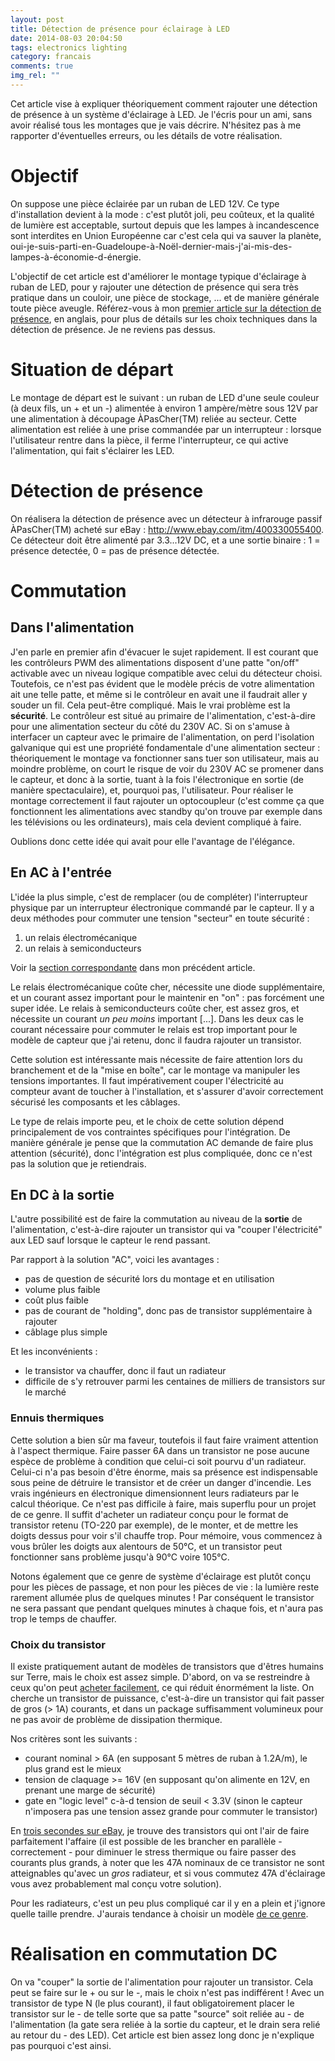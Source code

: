 ```yaml
---
layout: post
title: Détection de présence pour éclairage à LED
date: 2014-08-03 20:04:50
tags: electronics lighting
category: francais
comments: true
img_rel: ""
---
```


<script type="text/javascript" src="//cdn.mathjax.org/mathjax/latest/MathJax.js?config=TeX-AMS-MML_HTMLorMML">
</script>

Cet article vise à expliquer théoriquement comment rajouter une détection de présence à un système d'éclairage à LED. Je l'écris pour un ami, sans avoir réalisé tous les montages que je vais décrire. N'hésitez pas à me rapporter d'éventuelles erreurs, ou les détails de votre réalisation.

# Objectif

On suppose une pièce éclairée par un ruban de LED 12V. Ce type d'installation devient à la mode : c'est plutôt joli, peu coûteux, et la qualité de lumière est acceptable, surtout depuis que les lampes à incandescence sont interdites en Union Européenne car c'est cela qui va sauver la planète, oui-je-suis-parti-en-Guadeloupe-à-Noël-dernier-mais-j'ai-mis-des-lampes-à-économie-d-énergie.

L'objectif de cet article est d'améliorer le montage typique d'éclairage à ruban de LED, pour y rajouter une détection de présence qui sera très pratique dans un couloir, une pièce de stockage, ... et de manière générale toute pièce aveugle. Référez-vous à mon [premier article sur la détection de présence](/~sven337/english/2014/03/30/Automatic_lighting_in_bathroom.html), en anglais, pour plus de détails sur les choix techniques dans la détection de présence. Je ne reviens pas dessus.

# Situation de départ

Le montage de départ est le suivant : un ruban de LED d'une seule couleur (à deux fils, un + et un -) alimentée à environ 1 ampère/mètre sous 12V par une alimentation à découpage ÀPasCher(TM) reliée au secteur. Cette alimentation est reliée à une prise commandée par un interrupteur : lorsque l'utilisateur rentre dans la pièce, il ferme l'interrupteur, ce qui active l'alimentation, qui fait s'éclairer les LED.

# Détection de présence

On réalisera la détection de présence avec un détecteur à infrarouge passif ÀPasCher(TM) acheté sur eBay : <http://www.ebay.com/itm/400330055400>.
Ce détecteur doit être alimenté par 3.3...12V DC, et a une sortie binaire : 1 = présence detectée, 0 = pas de présence détectée.

# Commutation

## Dans l'alimentation

J'en parle en premier afin d'évacuer le sujet rapidement. Il est courant que les contrôleurs PWM des alimentations disposent d'une patte "on/off" activable avec un niveau logique compatible avec celui du détecteur choisi. 
Toutefois, ce n'est pas évident que le modèle précis de votre alimentation ait une telle patte, et même si le contrôleur en avait une il faudrait aller y souder un fil. Cela peut-être compliqué.
Mais le vrai problème est la **sécurité**. Le contrôleur est situé au primaire de l'alimentation, c'est-à-dire pour une alimentation secteur du côté du 230V AC. Si on s'amuse à interfacer un capteur avec le primaire de l'alimentation, on perd l'isolation galvanique qui est une propriété fondamentale d'une alimentation secteur : théoriquement le montage va fonctionner sans tuer son utilisateur, mais au moindre problème, on court le risque de voir du 230V AC se promener dans le capteur, et donc à la sortie, tuant à la fois l'électronique en sortie (de manière spectaculaire), et, pourquoi pas, l'utilisateur.
Pour réaliser le montage correctement il faut rajouter un optocoupleur (c'est comme ça que fonctionnent les alimentations avec standby qu'on trouve par exemple dans les télévisions ou les ordinateurs), mais cela devient compliqué à faire.

Oublions donc cette idée qui avait pour elle l'avantage de l'élégance.

## En AC à l'entrée

L'idée la plus simple, c'est de remplacer (ou de compléter) l'interrupteur physique par un interrupteur électronique commandé par le capteur. 
Il y a deux méthodes pour commuter une tension "secteur" en toute sécurité : 

1. un relais électromécanique
1. un relais à semiconducteurs

Voir la [section correspondante](/~sven337/english/2014/03/30/Automatic_lighting_in_bathroom.html#turn-on-the-light) dans mon précédent article.

Le relais électromécanique coûte cher, nécessite une diode supplémentaire, et un courant assez important pour le maintenir en "on" : pas forcément une super idée.
Le relais à semiconducteurs coûte cher, est assez gros, et nécessite un courant *un peu moins* important [...].
Dans les deux cas le courant nécessaire pour commuter le relais est trop important pour le modèle de capteur que j'ai retenu, donc il faudra rajouter un transistor.

Cette solution est intéressante mais nécessite de faire attention lors du branchement et de la "mise en boîte", car le montage va manipuler les tensions importantes. Il faut impérativement couper l'électricité au compteur avant de toucher à l'installation, et s'assurer d'avoir correctement sécurisé les composants et les câblages.

Le type de relais importe peu, et le choix de cette solution dépend principalement de vos contraintes spécifiques pour l'intégration. De manière générale je pense que la commutation AC demande de faire plus attention (sécurité), donc l'intégration est plus compliquée, donc ce n'est pas la solution que je retiendrais.

## En DC à la sortie

L'autre possibilité est de faire la commutation au niveau de la **sortie** de l'alimentation, c'est-à-dire rajouter un transistor qui va "couper l'électricité" aux LED sauf lorsque le capteur le rend passant.

Par rapport à la solution "AC", voici les avantages :

- pas de question de sécurité lors du montage et en utilisation
- volume plus faible
- coût plus faible
- pas de courant de "holding", donc pas de transistor supplémentaire à rajouter
- câblage plus simple

Et les inconvénients :

- le transistor va chauffer, donc il faut un radiateur
- difficile de s'y retrouver parmi les centaines de milliers de transistors sur le marché

### Ennuis thermiques

Cette solution a bien sûr ma faveur, toutefois il faut faire vraiment attention à l'aspect thermique. Faire passer 6A dans un transistor ne pose aucune espèce de problème à condition que celui-ci soit pourvu d'un radiateur. Celui-ci n'a pas besoin d'être énorme, mais sa présence est indispensable sous peine de détruire le transistor et de créer un danger d'incendie. Les vrais ingénieurs en électronique dimensionnent leurs radiateurs par le calcul théorique. Ce n'est pas difficile à faire, mais superflu pour un projet de ce genre. Il suffit d'acheter un radiateur conçu pour le format de transistor retenu (TO-220 par exemple), de le monter, et de mettre les doigts dessus pour voir s'il chauffe trop. Pour mémoire, vous commencez à vous brûler les doigts aux alentours de 50°C, et un transistor peut fonctionner sans problème jusqu'à 90°C voire 105°C. 

Notons également que ce genre de système d'éclairage est plutôt conçu pour les pièces de passage, et non pour les pièces de vie : la lumière reste rarement allumée plus de quelques minutes ! Par conséquent le transistor ne sera passant que pendant quelques minutes à chaque fois, et n'aura pas trop le temps de chauffer.

### Choix du transistor

Il existe pratiquement autant de modèles de transistors que d'êtres humains sur Terre, mais le choix est assez simple.
D'abord, on va se restreindre à ceux qu'on peut [acheter facilement](/~sven337/francais/2014/06/02/Acheter-des-composants-electroniques-sur-Internet.html), ce qui réduit énormément la liste.
On cherche un transistor de puissance, c'est-à-dire un transistor qui fait passer de gros (> 1A) courants, et dans un package suffisamment volumineux pour ne pas avoir de problème de dissipation thermique.

Nos critères sont les suivants :

- courant nominal > 6A (en supposant 5 mètres de ruban à 1.2A/m), le plus grand est le mieux
- tension de claquage >= 16V (en supposant qu'on alimente en 12V, en prenant une marge de sécurité)
- gate en "logic level" c-à-d tension de seuil < 3.3V (sinon le capteur n'imposera pas une tension assez grande pour commuter le transistor)

En [trois secondes sur eBay](http://www.ebay.com/itm/5x-IRLZ44N-PBF-MOSFET-N-Channel-Logic-Level-41A-55V-0-022OHM-TO-220-IRLZ34NL-/121129875333?pt=LH_DefaultDomain_0&hash=item1c33e73785), je trouve des transistors qui ont l'air de faire parfaitement l'affaire (il est possible de les brancher en parallèle - correctement - pour diminuer le stress thermique ou faire passer des courants plus grands, à noter que les 47A nominaux de ce transistor ne sont atteignables qu'avec un *gros* radiateur, et si vous commutez 47A d'éclairage vous avez probablement mal conçu votre solution).

Pour les radiateurs, c'est un peu plus compliqué car il y en a plein et j'ignore quelle taille prendre. J'aurais tendance à choisir un modèle [de ce genre](http://www.ebay.com/itm/Lots-10-Heatsink-Heat-Sink-With-Screw-Sets-For-TO-220-/310317074587?pt=US_CPU_Fans_Heatsinks&hash=item484056c89b).

# Réalisation en commutation DC

On va "couper" la sortie de l'alimentation pour rajouter un transistor. Cela peut se faire sur le + ou sur le -, mais le choix n'est pas indifférent ! Avec un transistor de type N (le plus courant), il faut obligatoirement placer le transistor sur le - de telle sorte que sa patte "source" soit reliée au - de l'alimentation (la gate sera reliée à la sortie du capteur, et le drain sera relié au retour du - des LED). Cet article est bien assez long donc je n'explique pas pourquoi c'est ainsi.
